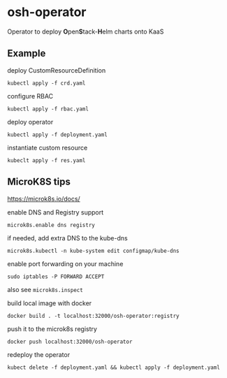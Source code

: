 # osh-operator

Operator to deploy **O**pen**S**tack-**H**elm charts onto KaaS

## Example

deploy CustomResourceDefinition

`kubectl apply -f crd.yaml`

configure RBAC

`kubectl apply -f rbac.yaml`

deploy operator

`kubectl apply -f deployment.yaml`

instantiate custom resource

`kubeclt apply -f res.yaml`

## MicroK8S tips

https://microk8s.io/docs/

enable DNS and Registry support

`microk8s.enable dns registry`

if needed, add extra DNS to the kube-dns

`microk8s.kubectl -n kube-system edit configmap/kube-dns`

enable port forwarding on your machine

`sudo iptables -P FORWARD ACCEPT`

also see `microk8s.inspect`

build local image with docker

`docker build . -t localhost:32000/osh-operator:registry`

push it to the microk8s registry

`docker push localhost:32000/osh-operator`

redeploy the operator

`kubect delete -f deployment.yaml && kubectl apply -f deployment.yaml`
